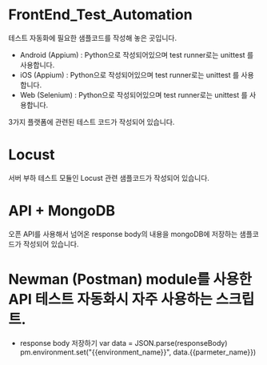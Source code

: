 # FrontEnd_Test_Automation

테스트 자동화에 필요한 샘플코드를 작성해 놓은 곳입니다.

- Android (Appium) : Python으로 작성되어있으며 test runner로는 unittest 를 사용합니다.
- iOS (Appium) : Python으로 작성되어있으며 test runner로는 unittest 를 사용합니다.
- Web (Selenium) : Python으로 작성되어있으며 test runner로는 unittest 를 사용합니다.

3가지 플랫폼에 관련된 테스트 코드가 작성되어 있습니다.


# Locust

서버 부하 테스트 모듈인 Locust 관련 샘플코드가 작성되어 있습니다.


# API + MongoDB

오픈 API를 사용해서 넘어온 response body의 내용을 mongoDB에 저장하는 샘플코드가 작성되어 있습니다.


# Newman (Postman) module를 사용한 API 테스트 자동화시 자주 사용하는 스크립트.
- response body 저장하기
var data = JSON.parse(responseBody)
pm.environment.set("{{environment_name}}", data.{{parmeter_name}})
